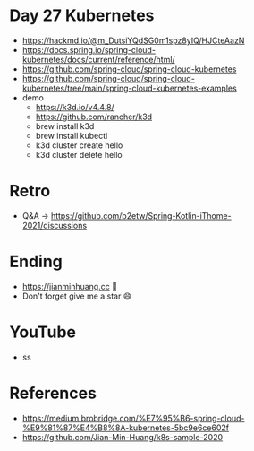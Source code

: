 # Day 27 Kubernetes
* https://hackmd.io/@m_DutsiYQdSG0m1spz8yIQ/HJCteAazN
* https://docs.spring.io/spring-cloud-kubernetes/docs/current/reference/html/
* https://github.com/spring-cloud/spring-cloud-kubernetes
* https://github.com/spring-cloud/spring-cloud-kubernetes/tree/main/spring-cloud-kubernetes-examples
* demo
  * https://k3d.io/v4.4.8/
  * https://github.com/rancher/k3d 
  * brew install k3d
  * brew install kubectl
  * k3d cluster create hello
  * k3d cluster delete hello

# Retro
* Q&A -> https://github.com/b2etw/Spring-Kotlin-iThome-2021/discussions

# Ending
* https://jianminhuang.cc 🌈
* Don't forget give me a star 😄

# YouTube
* ss

# References
* https://medium.brobridge.com/%E7%95%B6-spring-cloud-%E9%81%87%E4%B8%8A-kubernetes-5bc9e6ce602f
* https://github.com/Jian-Min-Huang/k8s-sample-2020

